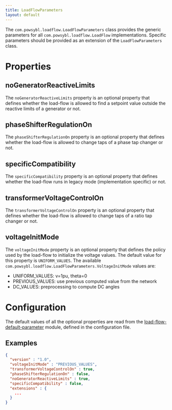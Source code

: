 ```yaml
---
title: LoadFlowParameters
layout: default
---
```


The `com.powsybl.loadflow.LoadFlowParameters` class provides the generic parameters for all `com.powsybl.loadflow.LoadFlow`
implementations. Specific parameters should be provided as an extension of the `LoadFlowParameters` class.

# Properties

## noGeneratorReactiveLimits
The `noGeneratorReactiveLimits` property is an optional property that defines whether the load-flow is allowed to find a
setpoint value outside the reactive limits of a generator or not.

## phaseShifterRegulationOn
The `phaseShifterRegulationOn` property is an optional property that defines whether the load-flow is allowed to change taps
of a phase tap changer or not.

## specificCompatibility
The `specificCompatibility` property is an optional property that defines whether the load-flow runs in legacy mode
(implementation specific) or not.

## transformerVoltageControlOn
The `transformerVoltageControlOn` property is an optional property that defines whether the load-flow is allowed to change
taps of a ratio tap changer or not.

## voltageInitMode
The `voltageInitMode` property is an optional property that defines the policy used by the load-flow to initialize the
voltage values. The default value for this property is `UNIFORM_VALUES`. The available `com.powsybl.loadflow.LoadFlowParameters.VoltageInitMode`
values are:
- UNIFORM_VALUES: v=1pu, theta=0
- PREVIOUS_VALUES: use previous computed value from the network
- DC_VALUES: preprocessing to compute DC angles

# Configuration
The default values of all the optional properties are read from the [load-flow-default-parameter](../../../pages/documentation/user/configuration/load-flow-default-parameters.md)
module, defined in the configuration file.

## Examples
```json
{
  "version" : "1.0",
  "voltageInitMode" : "PREVIOUS_VALUES",
  "transformerVoltageControlOn" : true,
  "phaseShifterRegulationOn" : false,
  "noGeneratorReactiveLimits" : true,
  "specificCompatibility" : false,
  "extensions" : {
    ...
  }
}
```

